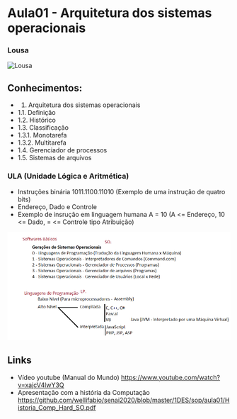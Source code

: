 # Aula01 - Arquitetura dos sistemas operacionais
### Lousa
![Lousa](./lousa1.png)
## Conhecimentos:
- 1. Arquitetura dos sistemas operacionais
- 1.1. Definição
- 1.2. Histórico
- 1.3. Classificação
- 1.3.1. Monotarefa
- 1.3.2. Multitarefa
- 1.4. Gerenciador de processos
- 1.5. Sistemas de arquivos
### ULA (Unidade Lógica e Aritmética)
- Instruções binária 1011.1100.11010 (Exemplo de uma instrução de quatro bits)
- Endereço, Dado e Controle
- Exemplo de insrução em linguagem humana A = 10 (A <= Endereço, 10 <= Dado, = <= Controle tipo Atribuição)

![Fluxograma](./softwares_basicos.png)
## Links
- Vídeo youtube (Manual do Mundo) https://www.youtube.com/watch?v=xajcV4lwY3Q
- Apresentação com a história da Computação https://github.com/wellifabio/senai2020/blob/master/1DES/sop/aula01/Historia_Comp_Hard_SO.pdf
